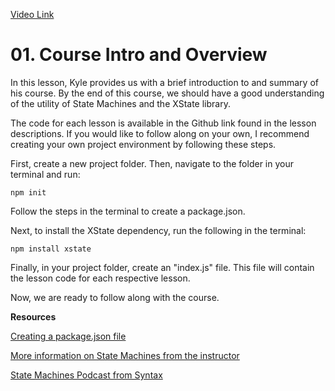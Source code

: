 [Video Link](https://egghead.io/lessons/xstate-course-intro-and-overview)

# 01. Course Intro and Overview

In this lesson, Kyle provides us with a brief introduction to and summary of his course.
By the end of this course, we should have a good understanding of the utility of State Machines and the XState library.

The code for each lesson is available in the Github link found in the lesson descriptions.
If you would like to follow along on your own, I recommend creating your own project environment by following these steps.

First, create a new project folder. Then, navigate to the folder in your terminal and run:

```
npm init
```

Follow the steps in the terminal to create a package.json.

Next, to install the XState dependency, run the following in the terminal:

```
npm install xstate
```

Finally, in your project folder, create an "index.js" file. This file will contain the lesson code for each respective lesson.

Now, we are ready to follow along with the course.

**Resources**

[Creating a package.json file](https://docs.npmjs.com/creating-a-package-json-file)

[More information on State Machines from the instructor](https://kyleshevlin.com/tags/state-machines)

[State Machines Podcast from Syntax](https://syntax.fm/show/206/state-machines-css-and-animations-with-david-k-piano)
